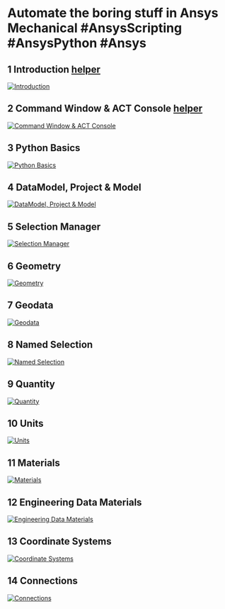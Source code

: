 # Automate the boring stuff in Ansys Mechanical #AnsysScripting #AnsysPython #Ansys

## 1 Introduction [helper](1%20Introduction/Introduction.py)

[![Introduction](http://img.youtube.com/vi/ycD8B1HuQSg/0.jpg)](https://www.youtube.com/watch?v=ycD8B1HuQSg)

## 2 Command Window & ACT Console [helper](2%20Console/Console.py)

[![Command Window & ACT Console](http://img.youtube.com/vi/VGLIXkH8q3o/0.jpg)](https://www.youtube.com/watch?v=VGLIXkH8q3o)

## 3 Python Basics

[![Python Basics](http://img.youtube.com/vi/BH545xRXh_k/0.jpg)](https://www.youtube.com/watch?v=BH545xRXh_k)

## 4 DataModel, Project & Model

[![DataModel, Project & Model](http://img.youtube.com/vi/__WLUjFMzJE/0.jpg)](https://www.youtube.com/watch?v=__WLUjFMzJE)

## 5 Selection Manager

[![Selection Manager](http://img.youtube.com/vi/X1QCCcmn32o/0.jpg)](https://www.youtube.com/watch?v=X1QCCcmn32o)

## 6 Geometry

[![Geometry](http://img.youtube.com/vi/0OCBK_SGBj4/0.jpg)](https://www.youtube.com/watch?v=0OCBK_SGBj4)

## 7 Geodata

[![Geodata](http://img.youtube.com/vi/V6sd9EsW4jg/0.jpg)](https://www.youtube.com/watch?v=V6sd9EsW4jg)

## 8 Named Selection

[![Named Selection](http://img.youtube.com/vi/agOJPpISCcI/0.jpg)](https://www.youtube.com/watch?v=agOJPpISCcI)

## 9 Quantity

[![Quantity](http://img.youtube.com/vi/OwkIUkvUZPk/0.jpg)](https://www.youtube.com/watch?v=OwkIUkvUZPk)

## 10 Units

[![Units](http://img.youtube.com/vi/rsefko6TX1A/0.jpg)](https://www.youtube.com/watch?v=rsefko6TX1A)

## 11 Materials

[![Materials](http://img.youtube.com/vi/95sPC85Isog/0.jpg)](https://www.youtube.com/watch?v=95sPC85Isog)

## 12 Engineering Data Materials

[![Engineering Data Materials](http://img.youtube.com/vi/8RlDzhMPjEk/0.jpg)](https://www.youtube.com/watch?v=8RlDzhMPjEk)

## 13 Coordinate Systems

[![Coordinate Systems](http://img.youtube.com/vi/fjf14KC8Xxk/0.jpg)](https://www.youtube.com/watch?v=fjf14KC8Xxk)

## 14 Connections

[![Connections](http://img.youtube.com/vi/P0WwNjca1xM/0.jpg)](https://www.youtube.com/watch?v=P0WwNjca1xM)
